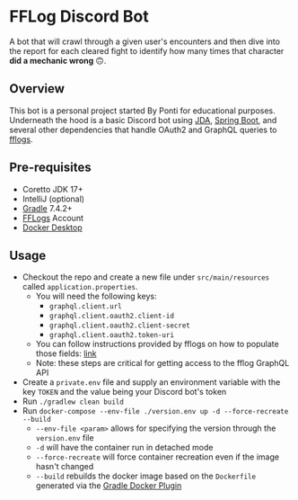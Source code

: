 # FFLog Discord Bot
A bot that will crawl through a given user's encounters and then dive into the report for each cleared fight to identify
how many times that character **did a mechanic wrong** 🙃.

## Overview
This bot is a personal project started By Ponti for educational purposes. Underneath the hood is a basic Discord bot
using [JDA](https://github.com/DV8FromTheWorld/JDA), [Spring Boot](https://spring.io/projects/spring-boot), and several
other dependencies that handle OAuth2 and GraphQL queries to [fflogs](https://www.fflogs.com/).

## Pre-requisites
* Coretto JDK 17+
* IntelliJ (optional)
* [Gradle](https://gradle.org/install/) 7.4.2+
* [FFLogs](https://www.fflogs.com/) Account
* [Docker Desktop](https://www.docker.com/products/docker-desktop/)

## Usage
* Checkout the repo and create a new file under `src/main/resources` called `application.properties`.
  * You will need the following keys:
    * `graphql.client.url`
    * `graphql.client.oauth2.client-id`
    * `graphql.client.oauth2.client-secret`
    * `graphql.client.oauth2.token-uri`
  * You can follow instructions provided by fflogs on how to populate those fields: [link](https://articles.fflogs.com/help/api-documentation)
  * Note: these steps are critical for getting access to the fflog GraphQL API
* Create a `private.env` file and supply an environment variable with the key `TOKEN` and the value being your Discord bot's token
* Run `./gradlew clean build`
* Run `docker-compose --env-file ./version.env up -d --force-recreate --build`
  * `--env-file <param>` allows for specifying the version through the `version.env` file
  * `-d` will have the container run in detached mode
  * `--force-recreate` will force container recreation even if the image hasn't changed
  * `--build` rebuilds the docker image based on the `Dockerfile` generated via the [Gradle Docker Plugin](https://github.com/bmuschko/gradle-docker-plugin)